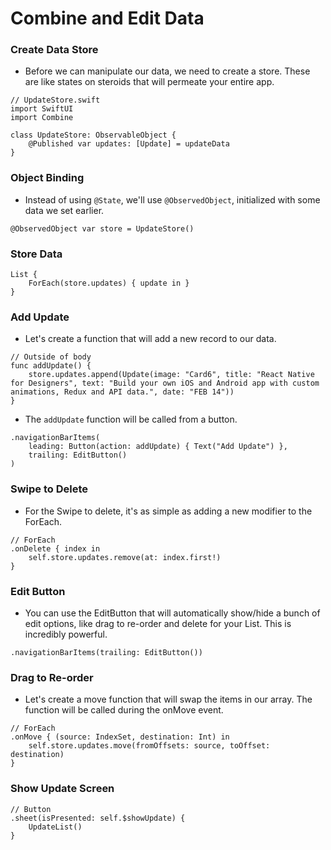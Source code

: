 # Combine and Edit Data

### Create Data Store
- Before we can manipulate our data, we need to create a store. These are like states on steroids that will permeate your entire app.

```
// UpdateStore.swift
import SwiftUI
import Combine

class UpdateStore: ObservableObject {
    @Published var updates: [Update] = updateData
}
```

### Object Binding
- Instead of using `@State`, we'll use `@ObservedObject`, initialized with some data we set earlier.

```
@ObservedObject var store = UpdateStore()
```

### Store Data
```
List {
    ForEach(store.updates) { update in }
}
```

### Add Update
- Let's create a function that will add a new record to our data.

```
// Outside of body
func addUpdate() {
    store.updates.append(Update(image: "Card6", title: "React Native for Designers", text: "Build your own iOS and Android app with custom animations, Redux and API data.", date: "FEB 14"))
}
```
- The `addUpdate` function will be called from a button.

```
.navigationBarItems(
    leading: Button(action: addUpdate) { Text("Add Update") },
    trailing: EditButton()
)
```

### Swipe to Delete
- For the Swipe to delete, it's as simple as adding a new modifier to the ForEach.

```
// ForEach
.onDelete { index in
    self.store.updates.remove(at: index.first!)
}
```

### Edit Button
- You can use the EditButton that will automatically show/hide a bunch of edit options, like drag to re-order and delete for your List. This is incredibly powerful.

```
.navigationBarItems(trailing: EditButton())
```

### Drag to Re-order
- Let's create a move function that will swap the items in our array. The function will be called during the onMove event.

```
// ForEach
.onMove { (source: IndexSet, destination: Int) in
    self.store.updates.move(fromOffsets: source, toOffset: destination)
}
```

### Show Update Screen
```
// Button
.sheet(isPresented: self.$showUpdate) {
    UpdateList()
}
```
